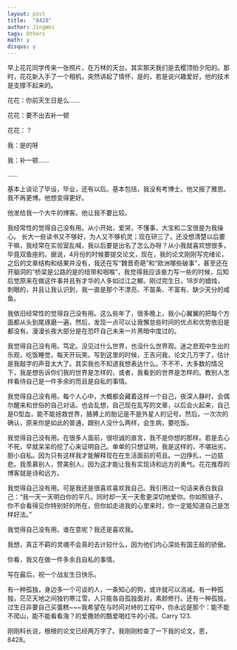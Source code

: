 ```yaml
---
layout: post
title:  "8428"
author: JingWei
tags: Others
math: y
disqus: y
---
```




早上花花同学传来一张照片，在万林的天台。其实那天我们是去樱顶拍夕阳的。那时，花花新入手了一个相机，突然讲起了情怀，是的，若是说兴趣爱好，他的技术是支撑不起来的。

花花：你前天生日是么……

花花：要不出去补一顿

花花：？

我：是的呀

我：补一顿……

……

基本上谈论了毕设，毕业，还有以后。基本包括，我没有考博士。他又报了雅思。我不再更博。他想变得更好。

他发给我一个大牛的博客。他让我不要比较。

我经常性的觉得自己没有用。从小开始，爱哭，不懂事，大宝和二宝很是为我操心。 长大一些读书又不够好，为人又不够机灵；现在研三了，还没想清楚以后要干嘛，我经常在实验室乱喊，我以后要是出名了怎么办呀？从小我就喜欢想很多，毕竟双鱼座的。据说，4月份的时候要提交论文，现在，我的论文刚刚写完绪论，之后的文章结构和结果并没有，我还在写“魏晋奇葩”和“欧洲哪些破事”，甚至还在开脑洞的“桥梁是公路的是的纽带和咽喉”，我觉得我应该奋力写一些的时候，后知后觉原来在做这件事并且有才华的人多如过江之鲫。刚过完生日，18岁的蜡烛，刺眼的，并且让我认识到，我一直是那个不漂亮、不苗条、不富有、缺少天分的咸鱼。

我依旧经常性的觉得自己没有用。这么些年了，很多晚上，我小心翼翼的把每个方面都从头到尾琢磨一遍，然后，发现一点可以让我懈怠些时间的优点和优势依旧是都没有。漫漫长夜大部分是在恐吓自己未来一片黑暗中度过的。

我觉得自己没有用。笃定。没见过什么世界，也没什么世界观。迷之悲观中生出的乐观，吃饭睡觉，每天开玩笑。写到这里的时候，王吉问我，论文几万字了，估计是我敲字的声音太大了。其实我也不知道我想表达什么。不不不，大多数的情况下，我是想告诉你们我的世界是怎样的，或者，我看到的世界是怎样的。教别人怎样看待自己是一件多余的而且是自私的事情。

我觉得自己没有用。每个人心中，大概都会藏着这样一个自己，夜深人静时，会偶尔醒来和世俗的自己对话。也会乱想，自己现在乱写的文章，以后会火起来，自己是O型血，能不能拯救世界，胳膊上的胎记是不是外星人的记号。然后，一次次的确认，原来你是如此的普通，跟别人没什么两样，会生病，要吃饭。

我觉得自己没有用。在很多人面前，很坦诚的直言，我不是你想的那样。若是去心不死，早就呆呆的挖了心来证明自己。单单的只想证明，我是这样的，不堪拙劣，胆小自私。因为只有这样我才能解释现在在生活面前的苟且。一边挣扎，一边慈悲。我羡慕别人，赞美别人，因为这才能让我有实现诗和远方的勇气。花花推荐的博客就是诗和远方。

我觉得自己没有用。可是我还是很喜欢喜欢我自己。我引用过一句话来表白我自己：“我一天一天明白你的平凡，同时却一天一天愈更深切地爱你。你如照镜子，你不会看得见你特别好的所在，但你如走进我的心里来时，你一定能知道自己是怎样好法。”

我觉得自己没有用。谁在意呢？我还是喜欢我。

我想，真正不羁的灵魂不会真的去计较什么，因为他们内心深处有国王般的骄傲。

你看，我又在做一件多余且自私的事情。

写在最后，祝一个战友生日快乐。

有一种孤独，身边多一个可谈的人，一条知心的狗，或许就可以消减。有一种孤独，茫茫天地之间独钓寒江雪，人只能各自孤独面对，素颜修行。还有一种孤独，过生日非要自己买蛋糕~~~我希望在与时间对峙的工程中，你永远是那个：能不能不爬山，能不能看看海？的爱撒娇的酷爱喝红牛的小孩。Carry 123.

刚刚科长说，根根的论文已经两万字了。我刚刚检查了一下我的论文，恩，8428。